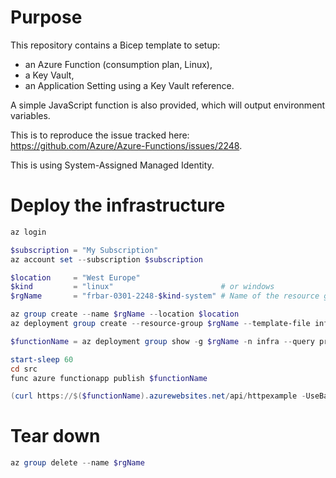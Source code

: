 # Purpose

This repository contains a Bicep template to setup:
- an Azure Function (consumption plan, Linux), 
- a Key Vault,
- an Application Setting using a Key Vault reference.

A simple JavaScript function is also provided, which will output environment variables.

This is to reproduce the issue tracked here: https://github.com/Azure/Azure-Functions/issues/2248.

This is using System-Assigned Managed Identity.

# Deploy the infrastructure

```powershell
az login

$subscription = "My Subscription"
az account set --subscription $subscription

$location     = "West Europe"
$kind         = "linux"                        # or windows
$rgName       = "frbar-0301-2248-$kind-system" # Name of the resource group where to deploy

az group create --name $rgName --location $location
az deployment group create --resource-group $rgName --template-file infra.bicep --mode complete --parameters kind=$kind

$functionName = az deployment group show -g $rgName -n infra --query properties.outputs.functionName.value -otsv

start-sleep 60
cd src
func azure functionapp publish $functionName

(curl https://$($functionName).azurewebsites.net/api/httpexample -UseBasicParsing).Content

```

# Tear down

```powershell
az group delete --name $rgName
```
